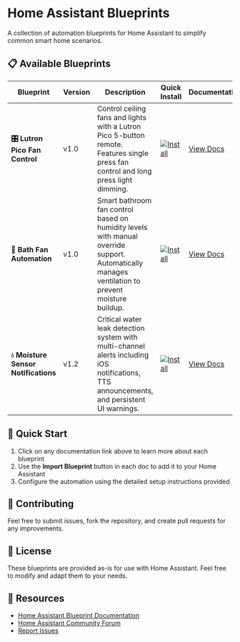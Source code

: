 # Home Assistant Blueprints

A collection of automation blueprints for Home Assistant to simplify common smart home scenarios.

## 📋 Available Blueprints

| Blueprint | Version | Description | Quick Install | Documentation |
|-----------|---------|-------------|---------------|---------------|
| **🎛️ Lutron Pico Fan Control** | v1.0 | Control ceiling fans and lights with a Lutron Pico 5-button remote. Features single press fan control and long press light dimming. | [![Install](https://my.home-assistant.io/badges/blueprint_import.svg)](https://my.home-assistant.io/redirect/blueprint_import/?blueprint_url=https%3A%2F%2Fraw.githubusercontent.com%2Fbillchurch%2Fha-blueprints%2Frefs%2Fheads%2Fmain%2Fpico_fan_5_simple.yml) | [View Docs](docs/pico_fan_control.md) |
| **💨 Bath Fan Automation** | v1.0 | Smart bathroom fan control based on humidity levels with manual override support. Automatically manages ventilation to prevent moisture buildup. | [![Install](https://my.home-assistant.io/badges/blueprint_import.svg)](https://my.home-assistant.io/redirect/blueprint_import/?blueprint_url=https%3A%2F%2Fraw.githubusercontent.com%2Fbillchurch%2Fha-blueprints%2Frefs%2Fheads%2Fmain%2Fbath_fan.yml) | [View Docs](docs/bath_fan_automation.md) |
| **💧 Moisture Sensor Notifications** | v1.2 | Critical water leak detection system with multi-channel alerts including iOS notifications, TTS announcements, and persistent UI warnings. | [![Install](https://my.home-assistant.io/badges/blueprint_import.svg)](https://my.home-assistant.io/redirect/blueprint_import/?blueprint_url=https%3A%2F%2Fraw.githubusercontent.com%2Fbillchurch%2Fha-blueprints%2Frefs%2Fheads%2Fmain%2Fmoisture_sensor_notifications.yml) | [View Docs](docs/moisture_sensor_notifications.md) |

## 🚀 Quick Start

1. Click on any documentation link above to learn more about each blueprint
2. Use the **Import Blueprint** button in each doc to add it to your Home Assistant
3. Configure the automation using the detailed setup instructions provided

## 🤝 Contributing

Feel free to submit issues, fork the repository, and create pull requests for any improvements.

## 📄 License

These blueprints are provided as-is for use with Home Assistant. Feel free to modify and adapt them to your needs.

## 🔗 Resources

- [Home Assistant Blueprint Documentation](https://www.home-assistant.io/docs/blueprint/)
- [Home Assistant Community Forum](https://community.home-assistant.io/)
- [Report Issues](https://github.com/billchurch/ha-blueprints/issues)

